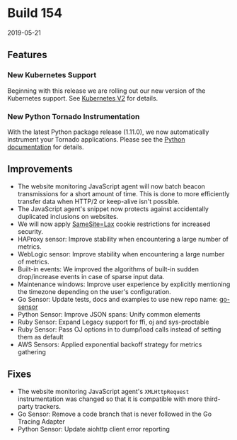 # Build 154

2019-05-21

## Features

### New Kubernetes Support

Beginning with this release we are rolling out our new version of the Kubernetes support. See [Kubernetes V2](https://docs.instana.io/ecosystem/kubernetes-V2/) for details.

### New Python Tornado Instrumentation

With the latest Python package release (1.11.0), we now automatically instrument your Tornado applications.  Please see the [Python documentation](https://docs.instana.io/ecosystem/python/) for details.

## Improvements

- The website monitoring JavaScript agent will now batch beacon transmissions for a short amount of time. This is done to more efficiently transfer data when HTTP/2 or keep-alive isn't possible.
- The JavaScript agent's snippet now protects against accidentally duplicated inclusions on websites.
- We will now apply [SameSite=Lax](https://web.dev/samesite-cookies-explained/) cookie restrictions for increased security.
- HAProxy sensor: Improve stability when encountering a large number of metrics.
- WebLogic sensor: Improve stability when encountering a large number of metrics.
- Built-in events: We improved the algorithms of built-in sudden drop/increase events in case of sparse input data.
- Maintenance windows: Improve user experience by explicitly mentioning the timezone depending on the user's configuration.
- Go Sensor: Update tests, docs and examples to use new repo name: [go-sensor](https://github.com/instana/go-sensor)
- Python Sensor: Improve JSON spans: Unify common elements
- Ruby Sensor: Expand Legacy support for ffi, oj and sys-proctable
- Ruby Sensor: Pass OJ options in to dump/load calls instead of setting them as default
- AWS Sensors: Applied exponential backoff strategy for metrics gathering

## Fixes

- The website monitoring JavaScript agent's `XMLHttpRequest` instrumentation was changed so that it is compatible with more third-party trackers.
- Go Sensor: Remove a code branch that is never followed in the Go Tracing Adapter
- Python Sensor: Update aiohttp client error reporting
